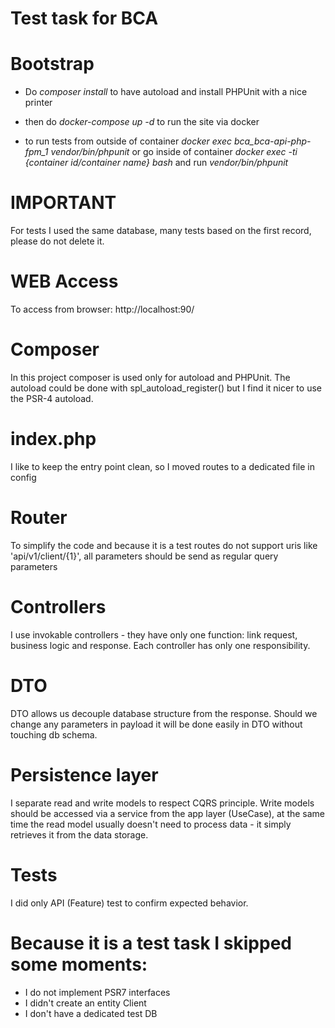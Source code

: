 # Test task for BCA

# Bootstrap

- Do *composer install* to have autoload and install PHPUnit with a nice printer

- then do *docker-compose up -d* to run the site via docker

- to run tests from outside of container *docker exec bca_bca-api-php-fpm_1 vendor/bin/phpunit* or
go inside of container *docker exec -ti {container id/container name} bash* and run *vendor/bin/phpunit*

# IMPORTANT
For tests I used the same database, many tests based on the first record, please do not delete it.

# WEB Access
To access from browser: http://localhost:90/

# Composer
In this project composer is used only for autoload and PHPUnit. The autoload could be done with spl_autoload_register()
but I find it nicer to use the PSR-4 autoload.

# index.php

I like to keep the entry point clean, so I moved routes to a dedicated file in config

# Router
To simplify the code and because it is a test routes do not support uris like 'api/v1/client/{1}', all parameters 
should be send as regular query parameters 

# Controllers
I use invokable controllers - they have only one function: link request, business logic and response.
Each controller has only one responsibility.

# DTO
DTO allows us decouple database structure from the response. Should we change any parameters in payload it will be done 
easily in DTO without touching db schema.

# Persistence layer

I separate read and write models to respect CQRS principle.
Write models should be accessed via a service from the app layer (UseCase), at the same time the read model usually 
doesn't need to process data - it simply retrieves it from the data storage. 

# Tests
I did only API (Feature) test to confirm expected behavior. 

# Because it is a test task I skipped some moments: 
- I do not implement PSR7 interfaces
- I didn't create an entity Client
- I don't have a dedicated test DB